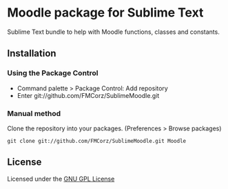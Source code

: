 Moodle package for Sublime Text
===============================

Sublime Text bundle to help with Moodle functions, classes and constants.

Installation
------------

### Using the Package Control

- Command palette > Package Control: Add repository
- Enter git://github.com/FMCorz/SublimeMoodle.git

### Manual method

Clone the repository into your packages. (Preferences > Browse packages)

    git clone git://github.com/FMCorz/SublimeMoodle.git Moodle

License
-------

Licensed under the [GNU GPL License](http://www.gnu.org/copyleft/gpl.html)

